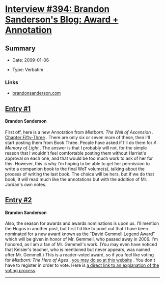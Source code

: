 # [Interview #394: Brandon Sanderson's Blog: Award + Annotation](https://www.theoryland.com/intvmain.php?i=394)

## Summary

- Date: 2009-01-06

- Type: Verbatim

### Links

- [brandonsanderson.com](http://www.brandonsanderson.com/blog/748/Award--Annotation)


## [Entry #1](https://www.theoryland.com/intvmain.php?i=394#1)

#### Brandon Sanderson

First off, here is a new Annotation from
*Mistborn: The Well of Ascension*
.
[Chapter Fifty-Three](http://www.brandonsanderson.com/annotation/246/Mistborn-2-Chapter-Fifty-Three)
. There are only six or seven more of these, then I'll start posting them from Book Three. People have asked if I'll do them for
*A Memory of Light*
. The answer is that I probably will not, for the simple reason that I wouldn't feel comfortable posting them without Harriet's approval on each one, and that would be too much work to ask of her for this. However, this is why I'm hoping to be able to get her permission to write a companion book to the final WoT volume(s), talking about the process of writing the last book. The choice will be hers, but if we do that book, it will read much like the annotations but with the addition of Mr. Jordan's own notes.

## [Entry #2](https://www.theoryland.com/intvmain.php?i=394#2)

#### Brandon Sanderson

Also, the season for awards and awards nominations is upon us. I'll mention the Hugos in another post, but first I'd like to point out that I have been nominated for a new award known as the "David Gemmell Legend Award" which will be given in honor of Mr. Gemmell, who passed away in 2006. I'm honored, as I am a fan of Mr. Gemmell's work. (You may even have noticed that Kelsier's teacher, who is mentioned but never appears, was named after Mr. Gemmell.) This is a reader-voted award, so if you feel like voting for
*Mistborn: The Hero of Ages*
,
[you may do so at this website](http://gemmellaward.ning.com/)
. You don't have to register in order to vote. Here is
[a direct link to an explanation of the voting process](http://gemmellaward.ning.com/page/about-your-vote)
.


---

